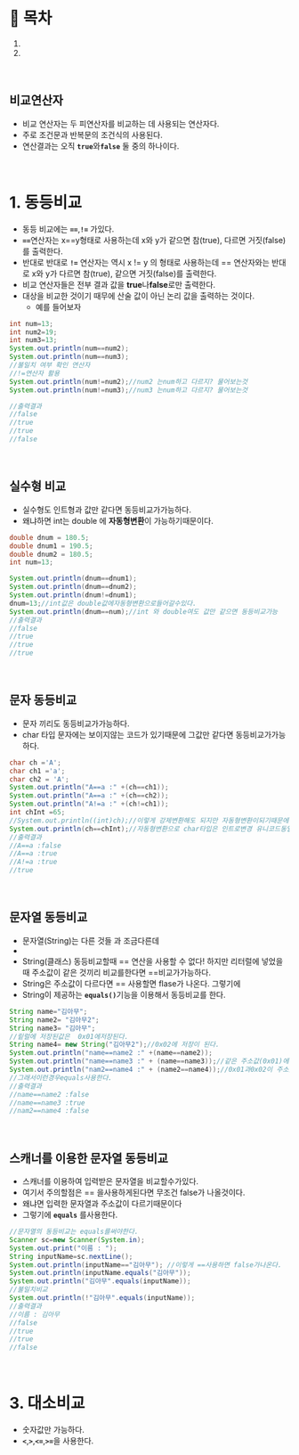 # 🔖 목차

1.
2.

<br/>

## 비교연산자
- 비교 연산자는 두 피연산자를 비교하는 데 사용되는 연산자다.
- 주로 조건문과 반복문의 조건식의 사용된다.
- 연산결과는 오직 <code><strong>true</code></strong>와<code><strong>false</code></strong> 둘 중의 하나이다.


<br/>

# 1. 동등비교
- 동등 비교에는 <code><strong>==</code></strong>,<code><strong>!=</code></strong> 가있다.
- <code><strong>==</code></strong>연산자는  x==y형태로 사용하는데 x와 y가 같으면 참(true), 다르면 거짓(false)를 출력한다.
- 반대로 반대로 <code><strong>!=</code></strong> 연산자는 역시 x != y 의 형태로 사용하는데 == 연산자와는 반대로 x와 y가 다르면 참(true), 같으면 거짓(false)를 출력한다.
- 비교 연산자들은 전부 결과 값을 **true**나**false**로만 출력한다.
- 대상을 비교한 것이기 때무에 산술 값이 아닌 논리 값을 출력하는 것이다.
    - 예를 들어보자

```java
int num=13;
int num2=19;
int num3=13;
System.out.println(num==num2);
System.out.println(num==num3);
//불일치 여부 확인 연산자
//!=연산자 활용
System.out.println(num!=num2);//num2 는num하고 다르지? 물어보는것
System.out.println(num!=num3);//num3 는num하고 다르지? 물어보는것

//출력결과
//false
//true
//true
//false
```
<br/>

## 실수형 비교
- 실수형도 인트형과 값만 같다면 동등비교가가능하다.
- 왜냐하면 int는 double 에 **자동형변환**이 가능하기때문이다.

```java
double dnum = 180.5;
double dnum1 = 190.5;
double dnum2 = 180.5;
int num=13;

System.out.println(dnum==dnum1);
System.out.println(dnum==dnum2);
System.out.println(dnum!=dnum1);
dnum=13;//int값은 double값에자동형변환으로들어갈수있다.
System.out.println(dnum==num);//int 와 double여도 값만 같으면 동등비교가능
//출력결과
//false
//true
//true
//true
```
<br/>

## 문자 동등비교
- 문자 끼리도 동등비교가가능하다.
- char 타입 문자에는 보이지않는 코드가 있기때문에 그값만 같다면 동등비교가가능하다.

```java
char ch ='A';
char ch1 ='a';
char ch2 = 'A';
System.out.println("A==a :" +(ch==ch1));
System.out.println("A==a :" +(ch==ch2));
System.out.println("A!=a :" +(ch!=ch1));
int chInt =65;
//System.out.println((int)ch);//이렇게 강제변환해도 되지만 자동형변환이되기때문에 굳이 할필요가없다.
System.out.println(ch==chInt);//자동형변환으로 char타입은 인트로변경 유니코드동일
//출력결과
//A==a :false
//A==a :true
//A!=a :true
//true
```
<br/>

## 문자열 동등비교
- 문자열(String)는 다른 것들 과 조금다른데
- 
- String(클래스) 동등비교할때 == 연산을 사용할 수 없다! 하지만 리터럴에 넣었을때 주소값이 같은 것끼리 비교를한다면 ==비교가가능하다.
- String은 주소값이 다르다면 == 사용할면 flase가 나온다. 그렇기에
- String이 제공하는 <code><strong>equals()</code></strong>기능을 이용해서 동등비교를 한다.

```java
String name="김아무";
String name2= "김아무2";
String name3= "김아무";
//맅럴에 저장된값은  0x01에저장된다.
String name4= new String("김아무2");//0x02에 저장이 된다. 
System.out.println("name==name2 :" +(name==name2));
System.out.println("name==name3 :" + (name==name3));//같은 주소값(0x01)에 있는것들 끼리 동등비교를 ==비교가능하다.
System.out.println("nam2==name4 :" + (name2==name4));//0x01과0x02이 주소값이 다르기때문에 == 사용하더라고 다르다고나온다.
//그래서이런경우equals사용한다.
//출력결과
//name==name2 :false
//name==name3 :true
//nam2==name4 :false
```
<br/>


## 스캐너를 이용한 문자열 동등비교
- 스캐너를 이용하여 입력받은 문자열을 비교할수가있다.
- 여기서 주의할점은 == 을사용하게된다면 무조건 false가 나올것이다.
- 왜냐면 입력한 문자열과 주소값이 다르기때문이다
- 그렇기에 <code><strong>equals</code></strong> 를사용한다.

```java
//문자열의 동등비교는 equals를써야한다. 
Scanner sc=new Scanner(System.in);
System.out.print("이름 : ");
String inputName=sc.nextLine();
System.out.println(inputName=="김아무"); //이렇게 ==사용하면 false가나온다.
System.out.println(inputName.equals("김아무"));
System.out.println("김아무".equals(inputName));
//불일치비교
System.out.println(!"김아무".equals(inputName));
//출력결과
//이름 : 김아무
//false
//true
//true
//false
```

<br/>

# 3. 대소비교
- 숫자값만 가능하다.
-  <code><strong><</code></strong>,<code><strong>></code></strong>,<code><strong><=</code></strong>,<code><strong>>=</code></strong>을 사용한다. 






